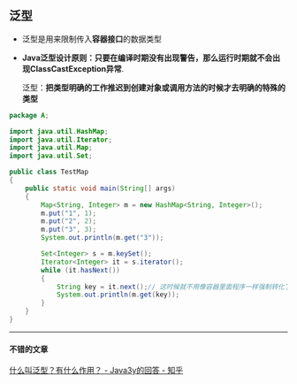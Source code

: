 ## 泛型



- 泛型是用来限制传入**容器接口**的数据类型

- **Java泛型设计原则：只要在编译时期没有出现警告，那么运行时期就不会出现ClassCastException异常**.

  泛型：**把类型明确的工作推迟到创建对象或调用方法的时候才去明确的特殊的类型**



```java
package A;

import java.util.HashMap;
import java.util.Iterator;
import java.util.Map;
import java.util.Set;

public class TestMap
{
    public static void main(String[] args)
    {
        Map<String, Integer> m = new HashMap<String, Integer>();
        m.put("1", 1);
        m.put("2", 2);
        m.put("3", 3);
        System.out.println(m.get("3"));

        Set<Integer> s = m.keySet();
        Iterator<Integer> it = s.iterator();
        while (it.hasNext())
        {
            String key = it.next();// 这时候就不用像容器里面程序一样强制转化了, 这就是泛型
            System.out.println(m.get(key));
        }
    }
}
```

---

#### 不错的文章

[什么叫泛型？有什么作用？ - Java3y的回答 - 知乎](https://www.zhihu.com/question/272185241/answer/366129174)

